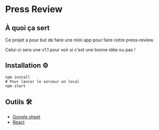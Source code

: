 # Press Review 

## À quoi ça sert

Ce projet a pour but de faire une mini app pour faire notre press-review.

Celui-ci sera une v1.1 pour voir si c'est une bonne idée ou pas !

## Installation ⚙️

```shell
npm install
# Pour lancer le serveur en local
npm start 
```

## Outils 🛠

- [Google sheet](https://www.google.fr/intl/fr/sheets/about/)
- [React](https://fr.reactjs.org/)
